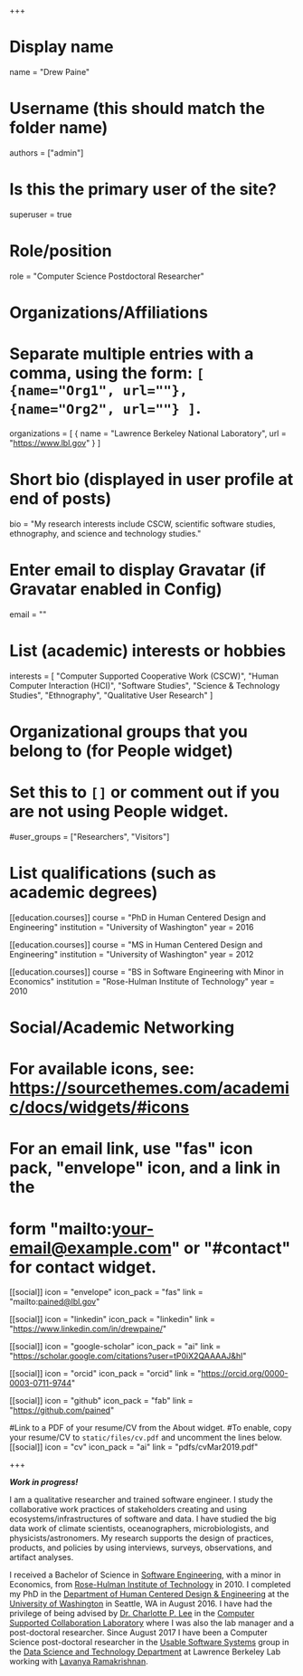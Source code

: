 +++
# Display name
name = "Drew Paine"

# Username (this should match the folder name)
authors = ["admin"]

# Is this the primary user of the site?
superuser = true

# Role/position
role = "Computer Science Postdoctoral Researcher"

# Organizations/Affiliations
#   Separate multiple entries with a comma, using the form: `[ {name="Org1", url=""}, {name="Org2", url=""} ]`.
organizations = [ { name = "Lawrence Berkeley National Laboratory", url = "https://www.lbl.gov" } ]

# Short bio (displayed in user profile at end of posts)
bio = "My research interests include CSCW, scientific software studies, ethnography, and science and technology studies."

# Enter email to display Gravatar (if Gravatar enabled in Config)
email = ""

# List (academic) interests or hobbies
interests = [
"Computer Supported Cooperative Work (CSCW)",
  "Human Computer Interaction (HCI)",
  "Software Studies",
  "Science & Technology Studies",
  "Ethnography",
  "Qualitative User Research"
]

# Organizational groups that you belong to (for People widget)
#   Set this to `[]` or comment out if you are not using People widget.
#user_groups = ["Researchers", "Visitors"]

# List qualifications (such as academic degrees)
[[education.courses]]
  course = "PhD in Human Centered Design and Engineering"
  institution = "University of Washington"
  year = 2016

[[education.courses]]
  course = "MS in Human Centered Design and Engineering"
  institution = "University of Washington"
  year = 2012

[[education.courses]]
  course = "BS in Software Engineering with Minor in Economics"
  institution = "Rose-Hulman Institute of Technology"
  year = 2010

# Social/Academic Networking
# For available icons, see: https://sourcethemes.com/academic/docs/widgets/#icons
#   For an email link, use "fas" icon pack, "envelope" icon, and a link in the
#   form "mailto:your-email@example.com" or "#contact" for contact widget.

[[social]]
  icon = "envelope"
  icon_pack = "fas"
  link = "mailto:pained@lbl.gov"

[[social]]
  icon = "linkedin"
  icon_pack = "linkedin"
  link = "https://www.linkedin.com/in/drewpaine/"

[[social]]
  icon = "google-scholar"
  icon_pack = "ai"
  link = "https://scholar.google.com/citations?user=tP0iX2QAAAAJ&hl"

[[social]]
  icon = "orcid"
  icon_pack = "orcid"
  link = "https://orcid.org/0000-0003-0711-9744"

[[social]]
  icon = "github"
  icon_pack = "fab"
  link = "https://github.com/pained"

 #Link to a PDF of your resume/CV from the About widget.
 #To enable, copy your resume/CV to `static/files/cv.pdf` and uncomment the lines below.
 [[social]]
   icon = "cv"
   icon_pack = "ai"
   link = "pdfs/cvMar2019.pdf"

+++

***Work in progress!***

I am a qualitative researcher and trained software engineer. I study the collaborative work practices of stakeholders creating and using ecosystems/infrastructures of software and data. I have studied the big data work of climate scientists, oceanographers, microbiologists, and physicists/astronomers. My research supports the design of practices, products, and policies by using interviews, surveys, observations, and artifact analyses.

I received a Bachelor of Science in [Software Engineering](http://www.rose-hulman.edu/academics/academic-departments/computer-science-software-engineering.aspx), with a minor in Economics, from [Rose-Hulman Institute of Technology](http://www.rose-hulman.edu/) in 2010. I completed my PhD in the [Department of Human Centered Design &amp; Engineering](http://www.hcde.washington.edu/) at the [University of Washington](http://www.washington.edu/) in Seattle, WA in August 2016. I have had the privilege of being advised by [Dr. Charlotte P. Lee](http://faculty.washington.edu/cplee/) in the [Computer Supported Collaboration Laboratory](http://depts.washington.edu/csclab/) where I was also the lab manager and a post-doctoral researcher. Since August 2017 I have been a Computer Science post-doctoral researcher in the [Usable Software Systems](http://crd.lbl.gov/departments/data-science-and-technology/uss/) group in the [Data Science and Technology Department](http://crd.lbl.gov/departments/data-science-and-technology/) at Lawrence Berkeley Lab working with [Lavanya Ramakrishnan](https://crd.lbl.gov/departments/data-science-and-technology/staff/lavanya-ramakrishnan/).

